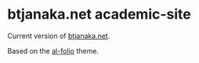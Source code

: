 # btjanaka.net academic-site

Current version of [btjanaka.net](https://btjanaka.net).

Based on the [al-folio](https://github.com/alshedivat/al-folio) theme.
